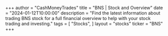+++
author = "CashMoneyTrades"
title = "BNS | Stock and Overview"
date = "2024-01-12T10:00:00"
description = "Find the latest information about trading BNS stock for a full financial overview to help with your stock trading and investing."
tags = [
"Stocks",
]
layout = "stocks"
ticker = "BNS"
+++
        


    
        